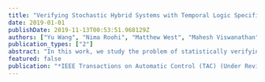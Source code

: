 ```yaml
---
title: "Verifying Stochastic Hybrid Systems with Temporal Logic Specifications via Mori-Zwanzig Model Reduction"
date: 2019-01-01
publishDate: 2019-11-13T00:53:51.968129Z
authors: ["Yu Wang", "Nima Roohi", "Matthew West", "Mahesh Viswanathan", "Geir E. Dullerud"]
publication_types: ["2"]
abstract: "In this work, we study the problem of statistically verifying Probabilistic Computation Tree Logic (PCTL) formulas on discrete-time Markov chains (DTMCs) with stratified and antithetic samples. We show that by properly choosing the representation of the DTMCs, semantically negatively correlated samples can be generated for a fraction of PCTL formulas via the stratified or antithetic sampling techniques. Using stratified or antithetic samples, we propose statistical verification algorithms with asymptotic correctness guarantees based on sequential probability ratio tests, and show that these algorithms are more sample-efficient than the algorithms using independent Monte Carlo sampling. Finally, the efficiency of the statistical verification algorithm with stratified and antithetic samples is demonstrated by numerical experiments on several benchmarks."
featured: false
publication: "*IEEE Transactions on Automatic Control (TAC) (Under Review)*"
---
```


